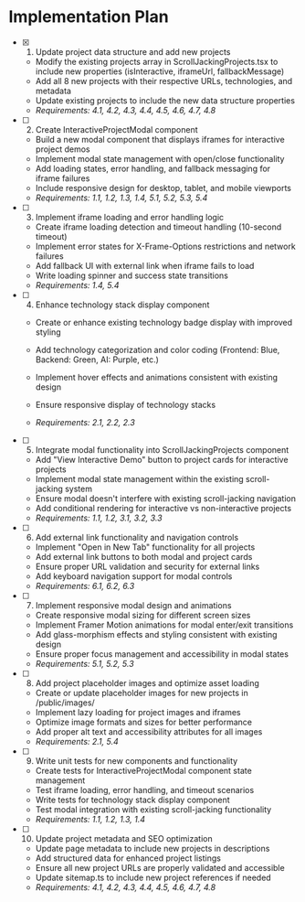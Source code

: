 # Implementation Plan

- [x] 1. Update project data structure and add new projects


  - Modify the existing projects array in ScrollJackingProjects.tsx to include new properties (isInteractive, iframeUrl, fallbackMessage)
  - Add all 8 new projects with their respective URLs, technologies, and metadata
  - Update existing projects to include the new data structure properties
  - _Requirements: 4.1, 4.2, 4.3, 4.4, 4.5, 4.6, 4.7, 4.8_



- [ ] 2. Create InteractiveProjectModal component
  - Build a new modal component that displays iframes for interactive project demos
  - Implement modal state management with open/close functionality
  - Add loading states, error handling, and fallback messaging for iframe failures
  - Include responsive design for desktop, tablet, and mobile viewports
  - _Requirements: 1.1, 1.2, 1.3, 1.4, 5.1, 5.2, 5.3, 5.4_

- [ ] 3. Implement iframe loading and error handling logic
  - Create iframe loading detection and timeout handling (10-second timeout)
  - Implement error states for X-Frame-Options restrictions and network failures
  - Add fallback UI with external link when iframe fails to load
  - Write loading spinner and success state transitions
  - _Requirements: 1.4, 5.4_

- [ ] 4. Enhance technology stack display component
  - Create or enhance existing technology badge display with improved styling
  - Add technology categorization and color coding (Frontend: Blue, Backend: Green, AI: Purple, etc.)
  - Implement hover effects and animations consistent with existing design



  - Ensure responsive display of technology stacks
  - _Requirements: 2.1, 2.2, 2.3_

- [ ] 5. Integrate modal functionality into ScrollJackingProjects component
  - Add "View Interactive Demo" button to project cards for interactive projects
  - Implement modal state management within the existing scroll-jacking system
  - Ensure modal doesn't interfere with existing scroll-jacking navigation
  - Add conditional rendering for interactive vs non-interactive projects
  - _Requirements: 1.1, 1.2, 3.1, 3.2, 3.3_

- [ ] 6. Add external link functionality and navigation controls
  - Implement "Open in New Tab" functionality for all projects
  - Add external link buttons to both modal and project cards
  - Ensure proper URL validation and security for external links
  - Add keyboard navigation support for modal controls
  - _Requirements: 6.1, 6.2, 6.3_

- [ ] 7. Implement responsive modal design and animations
  - Create responsive modal sizing for different screen sizes
  - Implement Framer Motion animations for modal enter/exit transitions
  - Add glass-morphism effects and styling consistent with existing design
  - Ensure proper focus management and accessibility in modal states
  - _Requirements: 5.1, 5.2, 5.3_

- [ ] 8. Add project placeholder images and optimize asset loading
  - Create or update placeholder images for new projects in /public/images/
  - Implement lazy loading for project images and iframes
  - Optimize image formats and sizes for better performance
  - Add proper alt text and accessibility attributes for all images
  - _Requirements: 2.1, 5.4_

- [ ] 9. Write unit tests for new components and functionality
  - Create tests for InteractiveProjectModal component state management
  - Test iframe loading, error handling, and timeout scenarios
  - Write tests for technology stack display component
  - Test modal integration with existing scroll-jacking functionality
  - _Requirements: 1.1, 1.2, 1.3, 1.4_

- [ ] 10. Update project metadata and SEO optimization
  - Update page metadata to include new projects in descriptions
  - Add structured data for enhanced project listings
  - Ensure all new project URLs are properly validated and accessible
  - Update sitemap.ts to include new project references if needed
  - _Requirements: 4.1, 4.2, 4.3, 4.4, 4.5, 4.6, 4.7, 4.8_